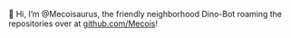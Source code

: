 👋 Hi, I’m @Mecoisaurus, the friendly neighborhood Dino-Bot roaming the repositories over at [github.com/Mecois](github.com/Mecois)!
